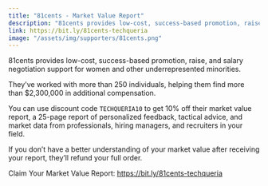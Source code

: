 ```yaml
---
title: "81cents - Market Value Report"
description: "81cents provides low-cost, success-based promotion, raise, and salary negotiation support for women and other underrepresented minorities."
link: https://bit.ly/81cents-techqueria
image: "/assets/img/supporters/81cents.png"
---
```


81cents provides low-cost, success-based promotion, raise, and salary negotiation support for women and other underrepresented minorities.

They've worked with more than 250 individuals, helping them find more than $2,300,000 in additional compensation.

You can use discount code `TECHQUERIA10` to get 10% off their market value report, a 25-page report of personalized feedback, tactical advice, and market data from professionals, hiring managers, and recruiters in your field.

If you don’t have a better understanding of your market value after receiving your report, they’ll refund your full order.

Claim Your Market Value Report: https://bit.ly/81cents-techqueria
